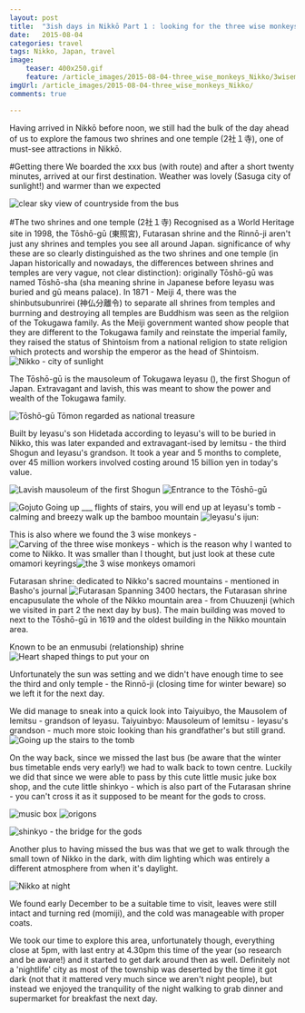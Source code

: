 ```yaml
---
layout: post
title:  "3ish days in Nikkō Part 1 : looking for the three wise monkeys"
date:   2015-08-04
categories: travel
tags: Nikko, Japan, travel
image:
	teaser: 400x250.gif
	feature: /article_images/2015-08-04-three_wise_monkeys_Nikko/3wisemonkeys.jpg
imgUrl: /article_images/2015-08-04-three_wise_monkeys_Nikko/
comments: true

---
```


Having arrived in Nikkō before noon, we still had the bulk of the day ahead of us to explore the famous two shrines and one temple (2社１寺), one of must-see attractions in Nikkō.

#Getting there
We boarded the xxx bus (with route) and after a short twenty minutes, arrived at our first destination. Weather was lovely (Sasuga city of sunlight!) and warmer than we expected

![clear sky view of countryside from the bus]({{page.imgUrl}}nikkoSky.jpg)

#The two shrines and one temple (2社１寺)
Recognised as a World Heritage site in 1998, the Tōshō-gū (東照宮), Futarasan shrine and the Rinnō-ji  aren't just any shrines and temples you see all around Japan.
significance of why these are so clearly distinguished as the two shrines and one temple (in Japan historically and nowadays, the differences between shrines and temples are very vague, not clear distinction): originally Tōshō-gū was named Tōshō-sha (sha meaning shrine in Japanese before Ieyasu was buried and gū means palace). In 1871 - Meiji 4, there was the shinbutsubunrirei (神仏分離令) to separate all shrines from temples and burrning and destroying all temples are Buddhism was seen as the relgiion of the Tokugawa family. As the Meiji government wanted show people that they are different to the Tokugawa family and reinstate the imperial family, they raised the status of Shintoism from a national religion to state religion which protects and worship the emperor as the head of Shintoism.
![Nikko - city of sunlight]({{page.imgUrl}}sunlight.jpg)

The Tōshō-gū is the mausoleum of Tokugawa Ieyasu (), the first Shogun of Japan. Extravagant and lavish, this was meant to show the power and wealth of the Tokugawa family.

![Tōshō-gū Tōmon  regarded as national treasure]({{page.imgUrl}}toshoguTomon.jpg)

Built by Ieyasu's son Hidetada according to Ieyasu's will to be buried in Nikko, this was later expanded and extravagant-ised by Iemitsu - the third Shogun and Ieyasu's grandson. It took a year and 5 months to complete, over 45 million workers involved costing around 15 billion yen in today's value.

![Lavish mausoleum of the first Shogun]({{page.imgUrl}}toshoguColour.jpg)
![Entrance to the Tōshō-gū]({{page.imgUrl}}toshoguBW.jpg)

![Gojuto]({{page.imgUrl}}redShrine.jpg)
Going up ___ flights of stairs, you will end up at Ieyasu's tomb - calming and breezy walk up the bamboo mountain
![Ieyasu's ijun: ]({{page.imgUrl}}ieyasuijun.jpg)

This is also where we found the 3 wise monkeys - ![Carving of the three wise monkeys]({{page.imgUrl}}mounkeyscarving.jpg) - which is the reason why I wanted to come to Nikko. It was smaller than I thought, but just look at these cute omamori keyrings![the 3 wise monkeys omamori]({{page.imgUrl}}threeWiseMonkeysKeychain.jpg)

Futarasan shrine: dedicated to Nikko's sacred mountains - mentioned in Basho's journal ![Futarasan]({{page.imgUrl}}futarasan.jpg)
Spanning 3400 hectars, the Futarasan shrine encapusulate the whole of the Nikko mountain area - from Chuuzenji (which we visited in part 2 the next day by bus). The main building was moved to next to the Tōshō-gū in 1619 and the oldest building in the Nikko mountain area.

Known to be an enmusubi (relationship) shrine
![Heart shaped things to put your on]({{page.imgUrl}}heartSHapedOmamori.jpg)

Unfortunately the sun was setting and we didn't have enough time to see the third and only temple - the Rinnō-ji (closing time for winter beware) so we left it for the next day.

We did manage to sneak into a quick look into Taiyuibyo, the Mausolem of Iemitsu - grandson of Ieyasu.
Taiyuinbyo: Mausoleum of Iemitsu - Ieyasu's grandson - much more stoic looking than his grandfather's but still grand.
![Going up the stairs to the tomb]({{page.imgUrl}}silouette.jpg)

On the way back, since we missed the last bus (be aware that the winter bus timetable ends very early!) we had to walk back to town centre. Luckily we did that since we were able to pass by this cute little music juke box shop, and the cute little shinkyo - which is also part of the Futarasan shrine - you can't cross it as it supposed to be meant for the gods to cross.

![music box]({{page.imgUrl}}musicBox.jpg)
![origons]({{page.imgUrl}}origon.jpg)

![shinkyo - the bridge for the gods]({{page.imgUrl}}shinkyo.jpg)

Another plus to having missed the bus was that we get to walk through the small town of Nikko in the dark, with dim lighting which was entirely a different atmosphere from when it's daylight.

![Nikko at night]({{page.imgUrl}}nikkotownAtNight.jpg)

We found early December to be a suitable time to visit, leaves were still intact and turning red (momiji), and the cold was manageable with proper coats.

We took our time to explore this area, unfortunately though, everything close at 5pm, with last entry at 4.30pm this time of the year (so research and be aware!) and it started to get dark around then as well. Definitely not a 'nightlife' city as most of the township was deserted by the time it got dark (not that it mattered very much since we aren't night people), but instead we enjoyed the tranquility of the night walking to grab dinner and supermarket for breakfast the next day.
